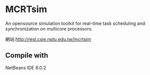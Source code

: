 # MCRTsim
An opensource simulation toolkit for real-time task scheduling and synchronization on multicore processors.

網站:http://resl.csie.nptu.edu.tw/mcrtsim
## Compile with
NetBeans IDE 8.0.2